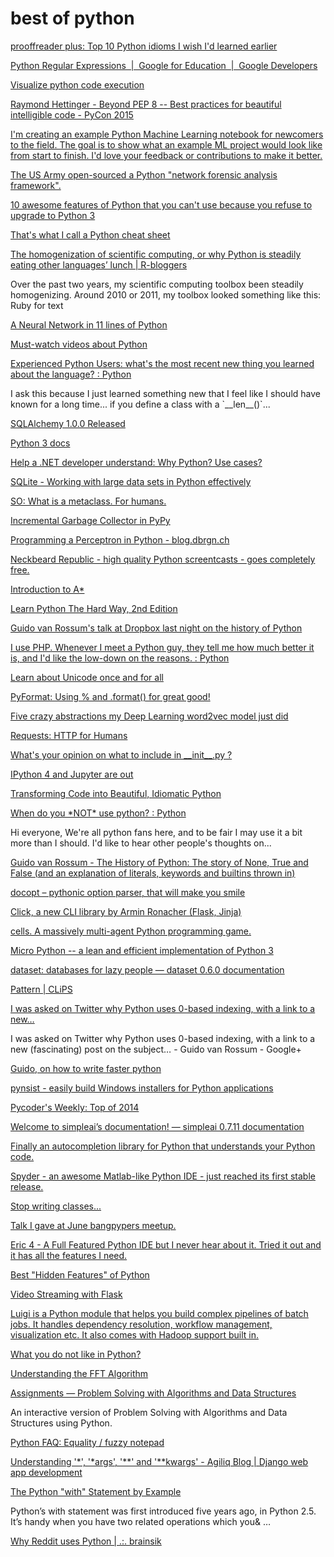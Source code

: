 # best of python 

[prooffreader plus: Top 10 Python idioms I wish I'd learned
earlier](http://prooffreaderplus.blogspot.ca/2014/11/top-10-python-idioms-i-wished-id.html)

[Python Regular Expressions  |  Google for Education  |  Google
Developers](https://developers.google.com/edu/python/regular-expressions)

[Visualize python code
execution](http://www.pythontutor.com/visualize.html)

[Raymond Hettinger - Beyond PEP 8 -- Best practices for beautiful
intelligible code - PyCon
2015](https://www.youtube.com/watch?v=wf-BqAjZb8M)

[I'm creating an example Python Machine Learning notebook for newcomers
to the field. The goal is to show what an example ML project would look
like from start to finish. I'd love your feedback or contributions to
make it
better.](https://github.com/rhiever/Data-Analysis-and-Machine-Learning-Projects/blob/master/example-data-science-notebook/Example%20Machine%20Learning%20Notebook.ipynb)

[The US Army open-sourced a Python "network forensic analysis
framework".](https://github.com/USArmyResearchLab/Dshell)

[10 awesome features of Python that you can't use because you refuse to
upgrade to Python
3](http://asmeurer.github.io/python3-presentation/slides.html#1)

[That's what I call a Python cheat sheet](http://overapi.com/python/)

[The homogenization of scientific computing, or why Python is steadily
eating other languages’ lunch |
R-bloggers](http://www.r-bloggers.com/the-homogenization-of-scientific-computing-or-why-python-is-steadily-eating-other-languages-lunch/)

Over the past two years, my scientific computing toolbox been steadily
homogenizing. Around 2010 or 2011, my toolbox looked something like
this: Ruby for text

[A Neural Network in 11 lines of
Python](http://iamtrask.github.io/2015/07/12/basic-python-network/?)

[Must-watch videos about Python](https://github.com/s16h/py-must-watch)

[Experienced Python Users: what's the most recent new thing you learned
about the language? :
Python](https://www.reddit.com/r/Python/comments/32yvjf/experienced_python_users_whats_the_most_recent/)

I ask this because I just learned something new that I feel like I
should have known for a long time... if you define a class with a
\`\_\_len\_\_()\`...

[SQLAlchemy 1.0.0
Released](http://www.sqlalchemy.org/blog/2015/04/16/sqlalchemy-1.0.0-released/)

[Python 3 docs](https://docs.python.org/3/)

[Help a .NET developer understand: Why Python? Use
cases?](https://www.reddit.com/r/Python/comments/12opi2/help_a_net_developer_understand_why_python_use/)

[SQLite - Working with large data sets in Python
effectively](http://sebastianraschka.com/Articles/sqlite3_database.html)

[SO: What is a metaclass. For
humans.](http://stackoverflow.com/a/6581949/38749)

[Incremental Garbage Collector in
PyPy](http://morepypy.blogspot.com/2013/10/incremental-garbage-collector-in-pypy.html)

[Programming a Perceptron in Python -
blog.dbrgn.ch](https://blog.dbrgn.ch/2013/3/26/perceptrons-in-python/)

[Neckbeard Republic - high quality Python screentcasts - goes completely
free.](https://www.neckbeardrepublic.com/?completely=free&swagg=outofcontrol)

[Introduction to
A\*](http://www.redblobgames.com/pathfinding/a-star/introduction.html)

[Learn Python The Hard Way, 2nd
Edition](http://learnpythonthehardway.org/book/index.html)

[Guido van Rossum's talk at Dropbox last night on the history of
Python](http://www.youtube.com/watch?v=ugqu10JV7dk)

[I use PHP. Whenever I meet a Python guy, they tell me how much better
it is, and I'd like the low-down on the reasons. :
Python](https://www.reddit.com/r/Python/comments/mi2m8/i_use_php_whenever_i_meet_a_python_guy_they_tell/)

[Learn about Unicode once and for
all](http://nedbatchelder.com/text/unipain.html)

[PyFormat: Using % and .format() for great
good!](https://pyformat.info/)

[Five crazy abstractions my Deep Learning word2vec model just
did](http://byterot.blogspot.co.uk/2015/06/five-crazy-abstractions-my-deep-learning-word2doc-model-just-did-NLP-gensim.html)

[Requests: HTTP for Humans](http://python-requests.org/)

[What's your opinion on what to include in \_\_init\_\_.py
?](https://www.reddit.com/r/Python/comments/1bbbwk/whats_your_opinion_on_what_to_include_in_init_py/)

[IPython 4 and Jupyter are
out](http://blog.jupyter.org/2015/08/12/first-release-of-jupyter/)

[Transforming Code into Beautiful, Idiomatic
Python](http://pyvideo.org/video/1780/transforming-code-into-beautiful-idiomatic-pytho)

[When do you \*NOT\* use python? :
Python](https://www.reddit.com/r/Python/comments/2w64e2/when_do_you_not_use_python/)

Hi everyone, We're all python fans here, and to be fair I may use it a
bit more than I should. I'd like to hear other people's thoughts on...

[Guido van Rossum - The History of Python: The story of None, True and
False (and an explanation of literals, keywords and builtins thrown
in)](http://python-history.blogspot.ro/2013/11/story-of-none-true-false.html)

[docopt – pythonic option parser, that will make you
smile](https://github.com/halst/docopt#readme)

[Click, a new CLI library by Armin Ronacher (Flask,
Jinja)](http://click.pocoo.org/)

[cells. A massively multi-agent Python programming
game.](http://phonons.wordpress.com/2010/06/01/cells-a-massively-multi-agent-python-programming-game/)

[Micro Python -- a lean and efficient implementation of Python
3](https://mail.python.org/pipermail/python-list/2014-June/672994.html)

[dataset: databases for lazy people — dataset 0.6.0
documentation](https://dataset.readthedocs.org/en/latest/)

[Pattern | CLiPS](http://www.clips.ua.ac.be/pattern)

[I was asked on Twitter why Python uses 0-based indexing, with a link to
a new…](https://plus.google.com/115212051037621986145/posts/YTUxbXYZyfi)

I was asked on Twitter why Python uses 0-based indexing, with a link to
a new (fascinating) post on the subject… - Guido van Rossum - Google+

[Guido, on how to write faster
python](https://plus.google.com/u/0/115212051037621986145/posts/HajXHPGN752)

[pynsist - easily build Windows installers for Python
applications](http://pynsist.readthedocs.org/en/latest/)

[Pycoder's Weekly: Top of 2014](http://pycoders.com/2014/)

[Welcome to simpleai’s documentation! — simpleai 0.7.11
documentation](https://simpleai.readthedocs.org/en/latest/)

[Finally an autocompletion library for Python that understands your
Python code.](https://github.com/davidhalter/jedi)

[Spyder - an awesome Matlab-like Python IDE - just reached its first
stable release.](http://code.google.com/p/spyderlib/)

[Stop writing
classes...](http://pyvideo.org/video/880/stop-writing-classes)

[Talk I gave at June bangpypers
meetup.](https://gist.github.com/kracekumar/09a60ec75a4de19b346e)

[Eric 4 - A Full Featured Python IDE but I never hear about it. Tried it
out and it has all the features I
need.](http://eric-ide.python-projects.org/eric-screenshots.html)

[Best "Hidden Features" of
Python](http://stackoverflow.com/questions/101268?sort=votes#sort-top)

[Video Streaming with
Flask](http://blog.miguelgrinberg.com/post/video-streaming-with-flask)

[Luigi is a Python module that helps you build complex pipelines of
batch jobs. It handles dependency resolution, workflow management,
visualization etc. It also comes with Hadoop support built
in.](https://github.com/spotify/luigi)

[What you do not like in
Python?](https://www.reddit.com/r/Python/comments/1mn12l/what_you_do_not_like_in_python/)

[Understanding the FFT
Algorithm](http://jakevdp.github.io/blog/2013/08/28/understanding-the-fft/)

[Assignments — Problem Solving with Algorithms and Data
Structures](http://interactivepython.org/courselib/static/pythonds/index.html)

An interactive version of Problem Solving with Algorithms and Data
Structures using Python.

[Python FAQ: Equality / fuzzy
notepad](http://eev.ee/blog/2012/03/24/python-faq-equality/)

[Understanding '\*', '\*args', '\*\*' and '\*\*kwargs' - Agiliq Blog |
Django web app
development](http://agiliq.com/blog/2012/06/understanding-args-and-kwargs/)

[The Python "with" Statement by
Example](http://preshing.com/20110920/the-python-with-statement-by-example/)

Python’s with statement was first introduced five years ago, in Python
2.5. It’s handy when you have two related operations which you& …

[Why Reddit uses Python | .:.
brainsik](https://brainsik.net/2009/why-reddit-uses-python)
